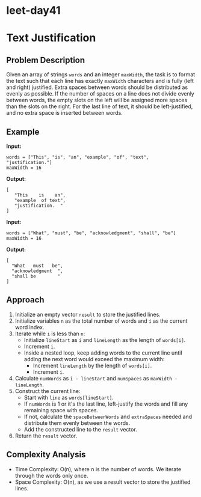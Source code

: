 # leet-day41

# Text Justification

## Problem Description

Given an array of strings `words` and an integer `maxWidth`, the task is to format the text such that each line has exactly `maxWidth` characters and is fully (left and right) justified. Extra spaces between words should be distributed as evenly as possible. If the number of spaces on a line does not divide evenly between words, the empty slots on the left will be assigned more spaces than the slots on the right. For the last line of text, it should be left-justified, and no extra space is inserted between words.

## Example

**Input:**

```
words = ["This", "is", "an", "example", "of", "text", "justification."]
maxWidth = 16
```

**Output:**

```
[
   "This    is    an",
   "example  of text",
   "justification.  "
]
```

**Input:**

```
words = ["What", "must", "be", "acknowledgment", "shall", "be"]
maxWidth = 16
```

**Output:**

```
[
  "What   must   be",
  "acknowledgment  ",
  "shall be        "
]
```

## Approach

1. Initialize an empty vector `result` to store the justified lines.
2. Initialize variables `n` as the total number of words and `i` as the current word index.
3. Iterate while `i` is less than `n`:
   - Initialize `lineStart` as `i` and `lineLength` as the length of `words[i]`.
   - Increment `i`.
   - Inside a nested loop, keep adding words to the current line until adding the next word would exceed the maximum width:
     - Increment `lineLength` by the length of `words[i]`.
     - Increment `i`.
4. Calculate `numWords` as `i - lineStart` and `numSpaces` as `maxWidth - lineLength`.
5. Construct the current line:
   - Start with `line` as `words[lineStart]`.
   - If `numWords` is 1 or it's the last line, left-justify the words and fill any remaining space with spaces.
   - If not, calculate the `spaceBetweenWords` and `extraSpaces` needed and distribute them evenly between the words.
   - Add the constructed line to the `result` vector.
6. Return the `result` vector.

## Complexity Analysis

- Time Complexity: O(n), where n is the number of words. We iterate through the words only once.
- Space Complexity: O(n), as we use a result vector to store the justified lines.
